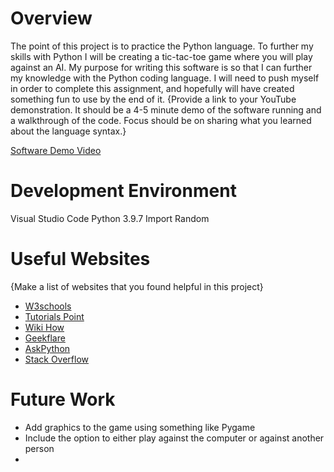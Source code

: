 # Overview

The point of this project is to practice the Python language.
To further my skills with Python I will be creating a tic-tac-toe game where you will play against an AI.
My purpose for writing this software is so that I can further my knowledge with the Python coding language. I will need to push myself in order to complete this assignment, and hopefully will have created something fun to use by the end of it.
{Provide a link to your YouTube demonstration. It should be a 4-5 minute demo of the software running and a walkthrough of the code. Focus should be on sharing what you learned about the language syntax.}

[Software Demo Video](http://youtube.link.goes.here)

# Development Environment

Visual Studio Code
Python 3.9.7
Import Random

# Useful Websites

{Make a list of websites that you found helpful in this project}

- [W3schools](https://www.w3schools.com/python/)
- [Tutorials Point](https://www.tutorialspoint.com/artificial_intelligence_with_python/artificial_intelligence_with_python_quick_guide.htm)
- [Wiki How](https://www.wikihow.com/Win-at-Tic-Tac-Toe)
- [Geekflare](https://geekflare.com/tic-tac-toe-python-code/)
- [AskPython](https://www.askpython.com/python/examples/tic-tac-toe-using-python)
- [Stack Overflow](https://stackoverflow.com/questions/61346600/whats-wrong-with-this-tic-tac-toe-python-game)

# Future Work

- Add graphics to the game using something like Pygame
- Include the option to either play against the computer or against another person
-
